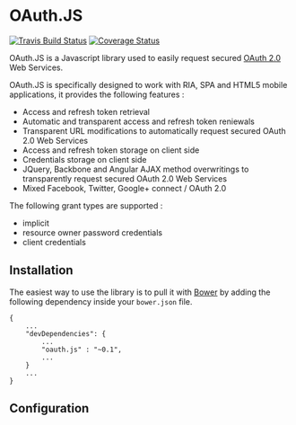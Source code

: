 # OAuth.JS

[![Travis Build Status](http://img.shields.io/travis/gomoob/oauth.js.svg?style=flat)](https://travis-ci.org/gomoob/oauth.js)
[![Coverage Status](https://img.shields.io/coveralls/gomoob/oauth.js.svg?branch=master&style=flat)](https://coveralls.io/r/gomoob/oauth.js?branch=master)

OAuth.JS is a Javascript library used to easily request secured [OAuth 2.0](http://tools.ietf.org/html/rfc6749) Web 
Services.

OAuth.JS is specifically designed to work with RIA, SPA and HTML5 mobile applications, it provides the following 
features : 
 * Access and refresh token retrieval
 * Automatic and transparent access and refresh token reniewals
 * Transparent URL modifications to automatically request secured OAuth 2.0 Web Services
 * Access and refresh token storage on client side
 * Credentials storage on client side
 * JQuery, Backbone and Angular AJAX method overwritings to transparently request secured OAuth 2.0 Web Services
 * Mixed Facebook, Twitter, Google+ connect / OAuth 2.0 

The following grant types are supported : 
 * implicit
 * resource owner password credentials
 * client credentials

## Installation 

The easiest way to use the library is to pull it with [Bower](http://bower.io/) by adding the following dependency 
inside your `bower.json` file.

```
{
    ...
    "devDependencies": {
        ...
        "oauth.js" : "~0.1",
        ...
    }
    ...
}
```

## Configuration


